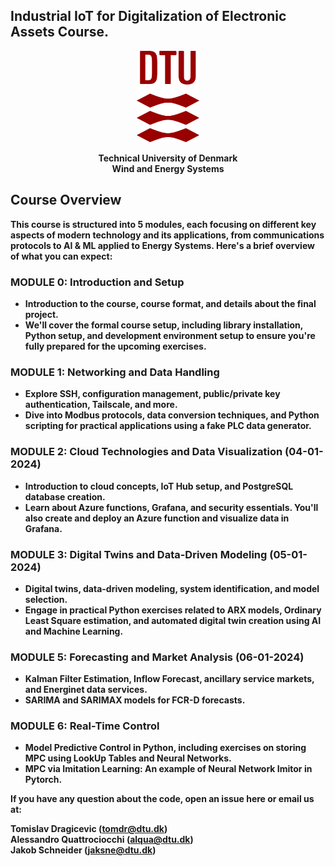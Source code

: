 ##  **Industrial IoT for Digitalization of Electronic Assets** Course.


<p align="center">
<img src="Module 3/img/dtu_logo.png" alt="Alt text" width="100"/>
</p>
<p align="center">
 <b>
Technical University of Denmark <br />
Wind and Energy Systems<b> <br />
</p>


## Course Overview

This course is structured into 5 modules, each focusing on different key aspects of modern technology and its applications, from communications protocols to AI & ML applied to Energy Systems. 
Here's a brief overview of what you can expect:

### MODULE 0: Introduction and Setup
- Introduction to the course, course format, and details about the final project.
- We'll cover the formal course setup, including library installation, Python setup, and development environment setup to ensure you're fully prepared for the upcoming exercises.

### MODULE 1: Networking and Data Handling
- Explore SSH, configuration management, public/private key authentication, Tailscale, and more.
- Dive into Modbus protocols, data conversion techniques, and Python scripting for practical applications using a fake PLC data generator.

### MODULE 2: Cloud Technologies and Data Visualization (04-01-2024)

- Introduction to cloud concepts, IoT Hub setup, and PostgreSQL database creation.
- Learn about Azure functions, Grafana, and security essentials. You'll also create and deploy an Azure function and visualize data in Grafana.

### MODULE 3: Digital Twins and Data-Driven Modeling (05-01-2024)
- Digital twins, data-driven modeling, system identification, and model selection.
- Engage in practical Python exercises related to ARX models, Ordinary Least Square estimation, and automated digital twin creation using AI and Machine Learning.

### MODULE 5: Forecasting and Market Analysis (06-01-2024)
- Kalman Filter Estimation, Inflow Forecast, ancillary service markets, and Energinet data services.
- SARIMA and SARIMAX models for FCR-D forecasts.

### MODULE 6: Real-Time Control
- Model Predictive Control in Python, including exercises on storing MPC using LookUp Tables and Neural Networks.
- MPC via Imitation Learning: An example of Neural Network Imitor in Pytorch.


If you have any question about the code, open an issue here or email us at: 
<p align="left">
 <b>Tomislav Dragicevic (<a href="mailto:tomdr@dtu.dk">tomdr@dtu.dk</a>)
 <br />
 <b>Alessandro Quattrociocchi (<a href="mailto:alqua@dtu.dk">alqua@dtu.dk</a>)
<br />
 <b>Jakob Schneider (<a href="mailto:jaksne@dtu.dk">jaksne@dtu.dk</a>)
<br />
</p>